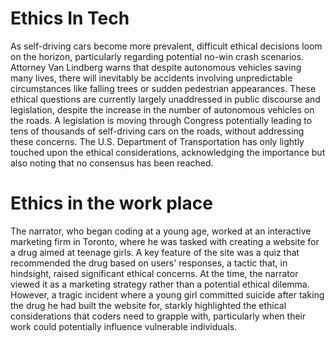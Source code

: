 # Ethics In Tech

As self-driving cars become more prevalent, difficult ethical decisions loom on the horizon, particularly regarding potential no-win crash scenarios. Attorney Van Lindberg warns that despite autonomous vehicles saving many lives, there will inevitably be accidents involving unpredictable circumstances like falling trees or sudden pedestrian appearances. These ethical questions are currently largely unaddressed in public discourse and legislation, despite the increase in the number of autonomous vehicles on the roads. A legislation is moving through Congress potentially leading to tens of thousands of self-driving cars on the roads, without addressing these concerns. The U.S. Department of Transportation has only lightly touched upon the ethical considerations, acknowledging the importance but also noting that no consensus has been reached.

# Ethics in the work place

The narrator, who began coding at a young age, worked at an interactive marketing firm in Toronto, where he was tasked with creating a website for a drug aimed at teenage girls. A key feature of the site was a quiz that recommended the drug based on users' responses, a tactic that, in hindsight, raised significant ethical concerns. At the time, the narrator viewed it as a marketing strategy rather than a potential ethical dilemma. However, a tragic incident where a young girl committed suicide after taking the drug he had built the website for, starkly highlighted the ethical considerations that coders need to grapple with, particularly when their work could potentially influence vulnerable individuals.
